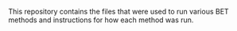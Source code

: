 This repository contains the files that were used to run various BET methods and instructions for how each method was run.
